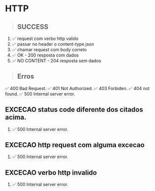 # HTTP

> ## SUCCESS
1. ✅ request com verbo http valido
2. ✅ passar no header o content-type json
3. ✅ chamar request com body correto
4. ✅ OK - 200 resposta com dados
5. ✅ NO CONTENT - 204 resposta sem dados

> ## Erros
✅ 400 Bad Request.
✅ 401 Not Authorized.
✅ 403 Forbiden.
✅ 404 not found.
✅ 500 Internal server error.

## EXCECAO status code diferente dos citados acima.
1. ✅ 500 Internal server error.

## EXCECAO http request com alguma excecao
1. ✅ 500 Internal server error.

## EXCECAO verbo http invalido
1. ✅ 500 Internal server error.
